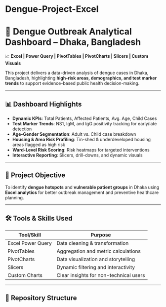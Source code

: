 # Dengue-Project-Excel
# 🧬 Dengue Outbreak Analytical Dashboard – Dhaka, Bangladesh

📈 **Excel | Power Query | PivotTables | PivotCharts | Slicers | Custom Visuals**

This project delivers a data-driven analysis of dengue cases in Dhaka, Bangladesh, highlighting **high-risk areas, demographics, and test marker trends** to support evidence-based public health decision-making.

---

## 📊 Dashboard Highlights

- **Dynamic KPIs**: Total Patients, Affected Patients, Avg. Age, Child Cases
- **Test Marker Trends**: NS1, IgM, and IgG positivity tracking for early/late detection
- **Age-Gender Segmentation**: Adult vs. Child case breakdown
- **Housing & Area Risk Profiling**: Tin-shed & underdeveloped housing areas flagged as high risk
- **Ward-Level Risk Scoring**: Risk heatmaps for targeted interventions
- **Interactive Reporting**: Slicers, drill-downs, and dynamic visuals

---

## 🎯 Project Objective

To identify **dengue hotspots** and **vulnerable patient groups** in Dhaka using **Excel analytics** for better outbreak management and preventive healthcare planning.

---

## 🛠️ Tools & Skills Used

| Tool/Skill         | Purpose                                   |
|--------------------|-------------------------------------------|
| Excel Power Query  | Data cleaning & transformation           |
| PivotTables        | Aggregation and metric calculations      |
| PivotCharts        | Data visualization and storytelling      |
| Slicers            | Dynamic filtering and interactivity      |
| Custom Charts      | Clear insights for non-technical users   |

---

## 📂 Repository Structure

